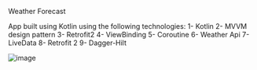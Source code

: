 Weather Forecast

App built using Kotlin using the following technologies:
1- Kotlin
2- MVVM design pattern
3- Retrofit2
4- ViewBinding
5- Coroutine
6- Weather Api
7- LiveData
8- Retrofit 2
9- Dagger-Hilt

![image](https://github.com/omarAhmed22600/WeatherForecast/assets/96152606/367b5787-a18e-4dd3-af06-d838eea388af)

